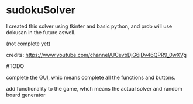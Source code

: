 # sudokuSolver

I created this solver using tkinter and basic python, and prob will use dokusan in the future aswell.


(not complete yet)

credits: https://www.youtube.com/channel/UCevbDjG6jDv46QPR9_0wXVg

#TODO

complete the GUI, whic means complete all the functions and buttons.

add functionality to the game, whch means the actual solver and random board generator

